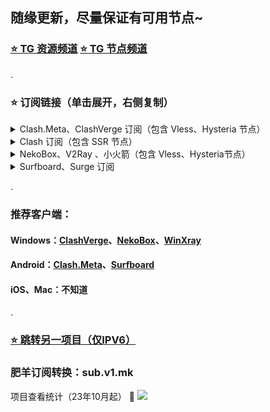 ## 随缘更新，尽量保证有可用节点~
### [⭐️ TG 资源频道](https://t.me/yzc020) [⭐️ TG 节点频道](https://t.me/yzcjd)

.

### ⭐️ 订阅链接（单击展开，右侧复制）

<details>
<summary> Clash.Meta、ClashVerge 订阅（包含 Vless、Hysteria 节点）</summary>

```
https://api.v1.mk/sub?target=clash&url=https%3A%2F%2Fghproxy.com%2Fhttps%3A%2F%2Fraw.githubusercontent.com%2Fyzcjd%2Fjiedian%2Fmain%2F%2540yzcjd&insert=false&config=https%3A%2F%2Fraw.githubusercontent.com%2Fyzcjd%2Fproxy-rules%2Fmain%2Fclash.ini&filename=%E7%94%B5%E6%8A%A5%40yzcjd&emoji=true&list=false&xudp=false&udp=false&tfo=false&expand=true&scv=false&fdn=false&new_name=true
```
</details>

<details>
<summary>Clash 订阅（包含 SSR 节点） </summary>

```
https://api.dler.io/sub?target=clash&url=https%3A%2F%2Fraw.githubusercontent.com%2Fyzcjd%2Fjiedian%2Fmain%2F%2540yzcjd&config=https%3A%2F%2Fraw.githubusercontent.com%2Fyzcjd%2Fproxy-rules%2Fmain%2Fclash.ini&filename=%E7%94%B5%E6%8A%A5%40yzcjd&emoji=true&list=false&udp=true&tfo=false&scv=true&fdn=true&sort=true
```
</details>

<details>
<summary> NekoBox、V2Ray 、小火箭（包含 Vless、Hysteria节点）</summary>

```
https://raw.githubusercontent.com/yzcjd/jiedian/main/%40yzcjd
```
</details>

<details>
<summary>Surfboard、Surge 订阅 </summary>

```
https://api.dler.io/sub?target=surfboard&url=https%3A%2F%2Fraw.githubusercontent.com%2Fyzcjd%2Fjiedian%2Fmain%2F%2540yzcjd&config=https%3A%2F%2Fraw.githubusercontent.com%2Fyzcjd%2Fproxy-rules%2Fmain%2Fsurfboard.ini&filename=%E7%94%B5%E6%8A%A5%40yzcjd&emoji=true&list=false&udp=true&tfo=false&scv=true&fdn=true&sort=false
```
</details>

.

### 推荐客户端：
#### Windows：[ClashVerge](https://github.com/zzzgydi/clash-verge/releases)、[NekoBox](https://github.com/MatsuriDayo/nekoray/releases)、[WinXray](https://github.com/woohong666/win-xray)
#### Android：[Clash.Meta](https://play.google.com/store/apps/details?id=com.github.metacubex.clash.meta)、[Surfboard](https://t.me/surfboardnews)
#### iOS、Mac：不知道

.
### [⭐️ 跳转另一项目（仅IPV6）](https://apps.apple.com/cn/app/%E5%9B%BD%E5%AE%B6%E5%8F%8D%E8%AF%88%E4%B8%AD%E5%BF%83/id1552823102)

### 肥羊订阅转换：sub.v1.mk

项目查看统计（23年10月起） 👀 ![](https://views.whatilearened.today/views/github/yzcjd/Pawdroid.svg)
